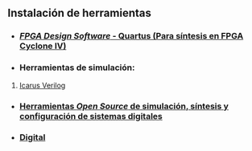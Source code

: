## Instalación de herramientas 

* ### [*FPGA Design Software* - Quartus (Para síntesis en FPGA Cyclone IV)](/labs/lab00/Quartus_installation_guide.md)

* ### Herramientas de simulación:

 1. [Icarus Verilog](/labs/lab00/iverilog.md)

* ### [Herramientas *Open Source* de simulación, síntesis y configuración de sistemas digitales](https://github.com/johnnycubides/digital-electronic-1-101/blob/main/installTools/conda-and-tools.md)

* ### [Digital](https://github.com/johnnycubides/digital-electronic-1-101/blob/main/installTools/conda-and-tools.md)